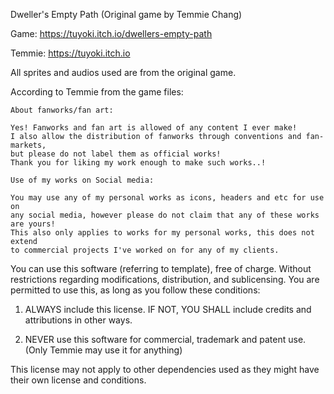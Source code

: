 Dweller's Empty Path (Original game by Temmie Chang)


Game: https://tuyoki.itch.io/dwellers-empty-path

Temmie: https://tuyoki.itch.io


All sprites and audios used are from the original game.


According to Temmie from the game files:

    About fanworks/fan art:

    Yes! Fanworks and fan art is allowed of any content I ever make!
    I also allow the distribution of fanworks through conventions and fan-markets, 
    but please do not label them as official works!
    Thank you for liking my work enough to make such works..!

    Use of my works on Social media: 

    You may use any of my personal works as icons, headers and etc for use on
    any social media, however please do not claim that any of these works are yours!
    This also only applies to works for my personal works, this does not extend 
    to commercial projects I've worked on for any of my clients.


You can use this software (referring to template), free of charge. Without restrictions regarding modifications, distribution, and sublicensing.
You are permitted to use this, as long as you follow these conditions:

1. ALWAYS include this license. IF NOT, YOU SHALL include credits and attributions in other ways.

2. NEVER use this software for commercial, trademark and patent use. (Only Temmie may use it for anything)

This license may not apply to other dependencies used as they might have their own license and conditions.
